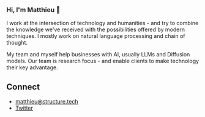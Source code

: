 ### Hi, I'm Matthieu 👋

I work at the intersection of technology and humanities - and try to combine the knowledge we've received with the possibilities offered by modern techniques. I mostly work on natural language processing and chain of thought. 

My team and myself help businesses with AI, usually LLMs and Diffusion models. Our team is research focus - and enable clients to make technology their key advantage. 


## Connect 
- matthieu@structure.tech
-  <a href="https://https://twitter.com/____matthieu___">Twitter</a> 
